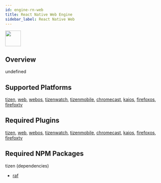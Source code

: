 ```yaml
---
id: engine-rn-web
title: React Native Web Engine
sidebar_label: React Native Web
---
```


<img src="https://renative.org/img/ic_engine.png" width=50 height=50 />

<!--AUTO_GENERATED_START-->


## Overview

undefined

## Supported Platforms

[tizen](platform-tizen.md), [web](platform-web.md), [webos](platform-webos.md), [tizenwatch](platform-tizenwatch.md), [tizenmobile](platform-tizenmobile.md), [chromecast](platform-chromecast.md), [kaios](platform-kaios.md), [firefoxos](platform-firefoxos.md), [firefoxtv](platform-firefoxtv.md)

## Required Plugins

[tizen](plugins#tizen), [web](plugins#web), [webos](plugins#webos), [tizenwatch](plugins#tizenwatch), [tizenmobile](plugins#tizenmobile), [chromecast](plugins#chromecast), [kaios](plugins#kaios), [firefoxos](plugins#firefoxos), [firefoxtv](plugins#firefoxtv)

## Required NPM Packages

tizen (dependencies)
  - [raf](https://www.npmjs.com/package/raf)





















<!--AUTO_GENERATED_END-->
